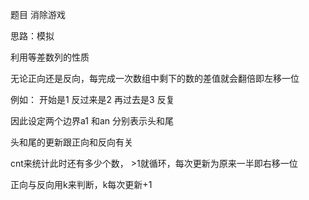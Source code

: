 题目 消除游戏

思路：模拟

利用等差数列的性质

无论正向还是反向，每完成一次数组中剩下的数的差值就会翻倍即左移一位

例如： 开始是1 反过来是2 再过去是3 反复

因此设定两个边界a1 和an 分别表示头和尾

头和尾的更新跟正向和反向有关

cnt来统计此时还有多少个数， >1就循环，每次更新为原来一半即右移一位

正向与反向用k来判断，k每次更新+1
